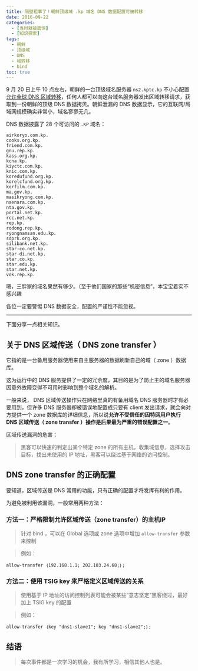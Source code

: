 ```yaml
---
title: 隔壁粗事了！朝鲜顶级域 .kp 域名 DNS 数据配置可被转移
date: 2016-09-22
categories:
  - [当时就被震惊]
  - [知识探索]
tags:
  - 朝鲜
  - 顶级域
  - DNS
  - 域转移
  - bind
toc: true
---
```


9 月 20 日上午 10 点左右，朝鲜的一台顶级域名服务器 `ns2.kptc.kp` 不小心配置[允许全球 DNS 区域转移](https://github.com/mandatoryprogrammer/NorthKoreaDNSLeak)，任何人都可以向这台域名服务器发出区域转移请求，获取到一份朝鲜的顶级 DNS 数据拷贝。朝鲜泄漏的 DNS 数据显示，它的互联网/局域网规模确实非常小，域名寥寥无几。

<!--more-->

DNS 数据披露了 28 个可访问的 `.KP` 域名：

```
airkoryo.com.kp.
cooks.org.kp.
friend.com.kp.
gnu.rep.kp.
kass.org.kp.
kcna.kp.
kiyctc.com.kp.
knic.com.kp.
koredufund.org.kp.
korelcfund.org.kp.
korfilm.com.kp.
ma.gov.kp.
masikryong.com.kp.
naenara.com.kp.
nta.gov.kp.
portal.net.kp.
rcc.net.kp.
rep.kp.
rodong.rep.kp.
ryongnamsan.edu.kp.
sdprk.org.kp.
silibank.net.kp.
star-co.net.kp.
star-di.net.kp.
star.co.kp.
star.edu.kp.
star.net.kp.
vok.rep.kp.
```

嗯，三胖家的域名果然有够少。（至于他们国家的那些“机密信息”，本宝宝着实不感兴趣

各位一定要警惕 DNS 数据安全，配置的严谨性不能忽视。

----

下面分享一点相关知识。

## 关于 DNS 区域传送（ DNS zone transfer ）

它指的是一台备用服务器使用来自主服务器的数据刷新自己的域（ zone ）数据库。

这为运行中的 DNS 服务提供了一定的冗余度，其目的是为了防止主的域名服务器因意外故障变得不可用时影响到整个域名的解析。

一般来说， DNS 区域传送操作只在网络里真的有备用域名 DNS 服务器时才有必要用到，但许多 DNS 服务器却被错误地配置成只要有 client 发出请求，就会向对方提供一个 zone 数据库的详细信息，所以说**允许不受信任的因特网用户执行 DNS 区域传送（ zone transfer ）操作是后果最为严重的错误配置之一**。

区域传送漏洞的危害：

> 黑客可以快速的判定出某个特定 zone 的所有主机，收集域信息，选择攻击目标，找出未使用的 IP 地址，黑客可以绕过基于网络的访问控制。

## DNS zone transfer 的正确配置

要知道，区域传送是 DNS 常用的功能，只有正确的配置才将发挥有利的作用。

为避免被利用该漏洞，一般常用两种方法：

### 方法一：严格限制允许区域传送（zone transfer）的主机IP

> 针对 bind ，可以在 Global 选项或 zone 选项中增加 `allow-transfer` 参数来控制

> 例如：

```
allow-transfer ｛192.168.1.1; 202.103.24.68;｝;
```

### 方法二：使用 TSIG key 来严格定义区域传送的关系

> 使用基于 IP 地址的访问控制列表可能会被某些“意志坚定”黑客绕过，最好加上 TSIG key 的配置

> 例如：

```
allow-transfer ｛key "dns1-slave1"; key "dns1-slave2";｝;
```

## 结语

> 每次事件都是一次学习的机会，我有所学习，相信其他人也是。